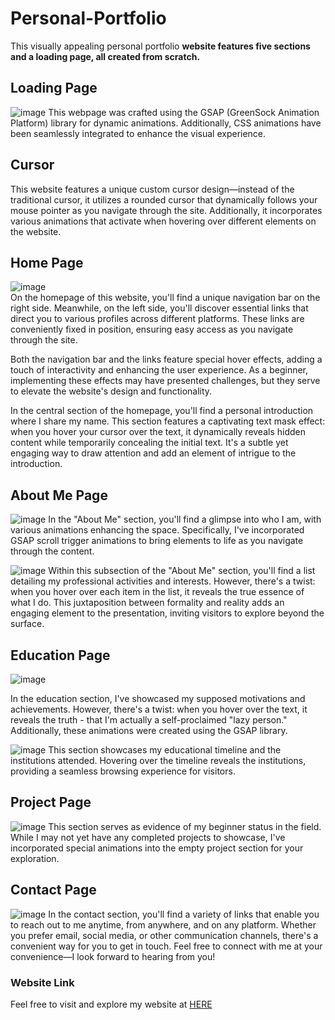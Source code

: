 # Personal-Portfolio
This visually appealing personal portfolio **website features five sections and a loading page, all created from scratch.**

## Loading Page
![image](https://github.com/shohanur-shoron/Personal-Portfolio/assets/158572434/fd663c45-bddf-4b29-96a2-77ea7d98476b)
This webpage was crafted using the GSAP (GreenSock Animation Platform) library for dynamic animations. Additionally, CSS animations have been seamlessly integrated to enhance the visual experience.

## Cursor
This website features a unique custom cursor design—instead of the traditional cursor, it utilizes a rounded cursor that dynamically follows your mouse pointer as you navigate through the site. Additionally, it incorporates various animations that activate when hovering over different elements on the website.

## Home Page
![image](https://github.com/shohanur-shoron/Personal-Portfolio/assets/158572434/523b4a2b-7e39-4f94-9e46-54b55cf3cc9e)\
On the homepage of this website, you'll find a unique navigation bar on the right side.  Meanwhile, on the left side, you'll discover essential links that direct you to various profiles across different platforms. These links are conveniently fixed in position, ensuring easy access as you navigate through the site. 

Both the navigation bar and the links feature special hover effects, adding a touch of interactivity and enhancing the user experience. As a beginner, implementing these effects may have presented challenges, but they serve to elevate the website's design and functionality.

In the central section of the homepage, you'll find a personal introduction where I share my name. This section features a captivating text mask effect: when you hover your cursor over the text, it dynamically reveals hidden content while temporarily concealing the initial text. It's a subtle yet engaging way to draw attention and add an element of intrigue to the introduction.

## About Me Page
![image](https://github.com/shohanur-shoron/Personal-Portfolio/assets/158572434/c8384259-b5cb-4afa-8267-db89614c1c16)
In the "About Me" section, you'll find a glimpse into who I am, with various animations enhancing the space. Specifically, I've incorporated GSAP scroll trigger animations to bring elements to life as you navigate through the content.

![image](https://github.com/shohanur-shoron/Personal-Portfolio/assets/158572434/1a3fee75-7383-418c-a95f-14d52d0c4cdc)
Within this subsection of the "About Me" section, you'll find a list detailing my professional activities and interests. However, there's a twist: when you hover over each item in the list, it reveals the true essence of what I do. This juxtaposition between formality and reality adds an engaging element to the presentation, inviting visitors to explore beyond the surface.

## Education Page
![image](https://github.com/shohanur-shoron/Personal-Portfolio/assets/158572434/39627b7f-cb7e-4304-9286-3710451bc777)

In the education section, I've showcased my supposed motivations and achievements. However, there's a twist: when you hover over the text, it reveals the truth - that I'm actually a self-proclaimed "lazy person." Additionally, these animations were created using the GSAP library.

![image](https://github.com/shohanur-shoron/Personal-Portfolio/assets/158572434/38685bae-e5ed-4d3d-9f9c-3f503615a850)
This section showcases my educational timeline and the institutions attended. Hovering over the timeline reveals the institutions, providing a seamless browsing experience for visitors.

## Project Page
![image](https://github.com/shohanur-shoron/Personal-Portfolio/assets/158572434/f0dbd242-5751-4db2-aa9f-f2dc99fd6a80)
This section serves as evidence of my beginner status in the field. While I may not yet have any completed projects to showcase, I've incorporated special animations into the empty project section for your exploration.

## Contact Page
![image](https://github.com/shohanur-shoron/Personal-Portfolio/assets/158572434/2a9d3e88-5279-4c71-8cff-a4335737027f)
In the contact section, you'll find a variety of links that enable you to reach out to me anytime, from anywhere, and on any platform. Whether you prefer email, social media, or other communication channels, there's a convenient way for you to get in touch. Feel free to connect with me at your convenience—I look forward to hearing from you!

### Website Link
Feel free to visit and explore my website at [HERE](https://thisisshoron.000webhostapp.com/)
